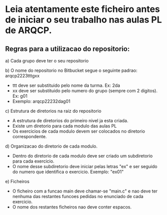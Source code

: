 # Leia atentamente este ficheiro antes de iniciar o seu trabalho nas aulas PL de ARQCP. #

## Regras para a utilizacao do repositorio: ##

a) Cada grupo deve ter o seu repositorio


b)  O nome do repositorio no Bitbucket segue o seguinte padrao: arqcp2223tttgxx

* ttt deve ser substituido pelo nome da turma. Ex: 2da
* xx deve ser substituido pelo numero do grupo (sempre com 2 digitos). Ex: g01
* Exemplo: arqcp22232dag01

c) Estrutura de diretorios na raiz do repositorio

* A estrutura de diretorios do primeiro nivel ja esta criada. 
* Existe um diretorio para cada modulo das aulas PL
* Os exercicios de cada modulo devem ser colocados no diretorio correspondente. 

d) Organizacao do diretorio de cada modulo.

* Dentro do diretorio de cada modulo deve ser criado um subdiretorio para cada exercicio.
* O nome desse subdiretorio deve iniciar pelas letras "ex" e ser seguido do numero que identifica o exercicio. Exemplo: "ex01"

e) Ficheiros

* O ficheiro com a funcao main deve chamar-se "main.c" e nao deve ter nenhuma das restantes funcoes pedidas no enunciado de cada exercicio. 
* O nome dos restantes ficheiros nao deve conter espacos. 
